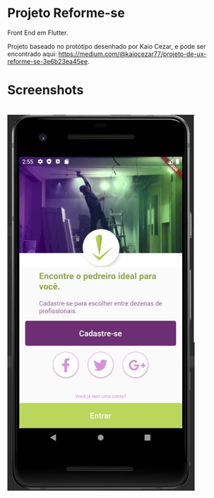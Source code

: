 # Projeto Reforme-se

Front End em Flutter.


Projeto baseado no protótipo desenhado por Kaio Cezar, e pode ser encontrado aqui: https://medium.com/@kaiocezar77/projeto-de-ux-reforme-se-3e6b23ea45ee.


<h1>Screenshots<h1>

![alt text](https://raw.githubusercontent.com/renanccortes/reformase_flutter/master/assets/login/login.jpg)
